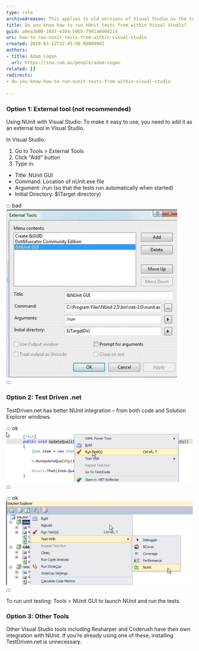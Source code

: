 ```yaml
---
type: rule
archivedreason: This applies to old versions of Visual Studio as the test frameworks now provide their own test runner implementations for Visual Studio
title: Do you know how to run nUnit tests from within Visual Studio?
guid: a0ea3600-18d7-4384-b9b5-f991a0d6d214
uri: how-to-run-nunit-tests-from-within-visual-studio
created: 2020-03-12T22:45:00.0000000Z
authors:
- title: Adam Cogan
  url: https://ssw.com.au/people/adam-cogan
related: []
redirects:
- do-you-know-how-to-run-nunit-tests-from-within-visual-studio

---
```


### Option 1: External tool (not recommended)


Using NUnit with Visual Studio: To make it easy to use, you need to add it as an external tool in Visual Studio.

In Visual Studio:

1. Go to Tools &gt; External Tools
2. Click "Add" button
3. Type in:


* Title: NUnit GUI
* Command: Location of nUnit.exe file
* Argument: /run (so that the tests run automatically when started)
* Initial Directory: $(Target directory)


<!--endintro-->


::: bad  
![Figure: Bad Example - NUnit In Visual Studio](NUnitInVStudio.jpg)  
:::

### Option 2: Test Driven .net


TestDriven.net has better NUnit integration – from both code and Solution Explorer windows.


::: ok  
![Figure: Better way - Use TestDriven.Net - it has a 'Run Test(s)' command for a single test (above) or...](UseTestDriven.jpg)  
:::


::: ok  
![Figure: ...you can right-click on a project and select 'Test With &gt; NUnit' to bring up the GUI. It is certainly more convenient](GUIBringUpAction.jpg)  
:::

To run unit testing: Tools &gt; NUnit GUI to launch NUnit and run the tests.

### Option 3: Other Tools


Other Visual Studio tools including Resharper and Coderush have their own integration with NUnit. If you’re already using one of these, installing TestDriven.net is unnecessary.
